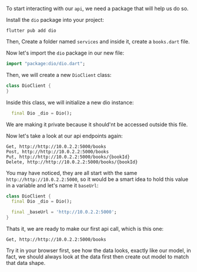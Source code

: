To start interacting with our `api`, we need a package that will help us do so.

Install the `dio` package into your project:

```shell
flutter pub add dio
```

Then, Create a folder named `services` and inside it, create a `books.dart` file.

Now let's import the `dio` package in our new file:

```dart
import "package:dio/dio.dart";
```

Then, we will create a new `DioClient` class:

```dart
class DioClient {
}
```

Inside this class, we will initialize a new dio instance:

```dart
  final Dio _dio = Dio();
```

We are making it private because it should'nt be accessed outside this file.

Now let's take a look at our api endpoints again:

```
Get, http://http://10.0.2.2:5000/books
Post, http://http://10.0.2.2:5000/books
Put, http://http://10.0.2.2:5000/books/{bookId}
Delete, http://http://10.0.2.2:5000/books/{bookId}
```

You may have noticed, they are all start with the same `http://http://10.0.2.2:5000`, so it would be a smart idea to hold this value in a variable and let's name it `baseUrl`:

```dart
class DioClient {
  final Dio _dio = Dio();

  final _baseUrl = 'http://10.0.2.2:5000';
}
```

Thats it, we are ready to make our first api call, which is this one:

```
Get, http://http://10.0.2.2:5000/books
```

Try it in your browser first, see how the data looks, exactly like our model, in fact, we should always look at the data first then create out model to match that data shape.
